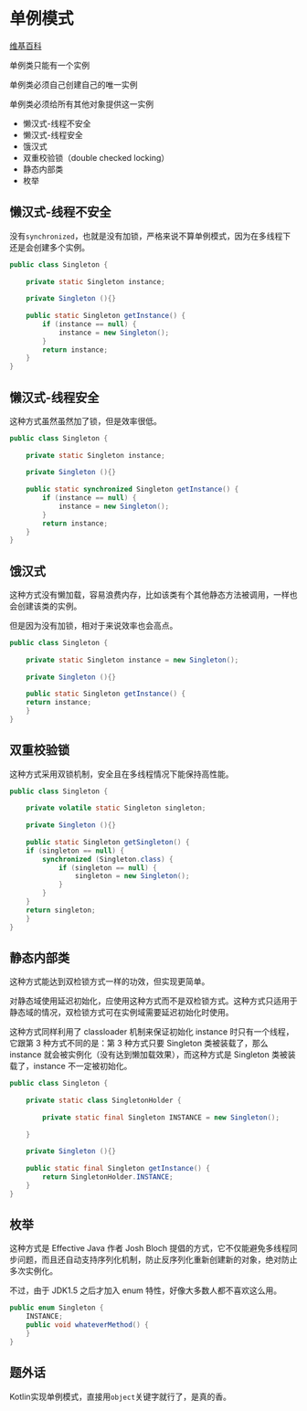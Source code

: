 # 单例模式

[维基百科](https://zh.wikipedia.org/wiki/单例模式)

单例类只能有一个实例

单例类必须自己创建自己的唯一实例

单例类必须给所有其他对象提供这一实例

* 懒汉式-线程不安全
* 懒汉式-线程安全
* 饿汉式
* 双重校验锁（double checked locking）
* 静态内部类
* 枚举

## 懒汉式-线程不安全

没有`synchronized`，也就是没有加锁，严格来说不算单例模式，因为在多线程下还是会创建多个实例。

```java
public class Singleton {  
  
    private static Singleton instance; 
  
    private Singleton (){}  
  
    public static Singleton getInstance() {  
        if (instance == null) {  
            instance = new Singleton();  
        }  
        return instance;  
    }  
}
```

## 懒汉式-线程安全

这种方式虽然虽然加了锁，但是效率很低。

```java
public class Singleton {  
  
    private static Singleton instance;  
  
    private Singleton (){}  
  
    public static synchronized Singleton getInstance() {  
        if (instance == null) {  
            instance = new Singleton();  
        }  
        return instance;  
    }  
}
```

## 饿汉式

这种方式没有懒加载，容易浪费内存，比如该类有个其他静态方法被调用，一样也会创建该类的实例。

但是因为没有加锁，相对于来说效率也会高点。

```java
public class Singleton {  
  
    private static Singleton instance = new Singleton();  
  
    private Singleton (){}  
  
    public static Singleton getInstance() {  
    return instance;  
    }  
}
```

## 双重校验锁

这种方式采用双锁机制，安全且在多线程情况下能保持高性能。

```java
public class Singleton {  
  
    private volatile static Singleton singleton;  
  
    private Singleton (){}  
  
    public static Singleton getSingleton() {  
    if (singleton == null) {  
        synchronized (Singleton.class) {  
            if (singleton == null) {  
                singleton = new Singleton();  
            }  
        }  
    }  
    return singleton;  
    }  
}
```

## 静态内部类

这种方式能达到双检锁方式一样的功效，但实现更简单。

对静态域使用延迟初始化，应使用这种方式而不是双检锁方式。这种方式只适用于静态域的情况，双检锁方式可在实例域需要延迟初始化时使用。

这种方式同样利用了 classloader 机制来保证初始化 instance 时只有一个线程，它跟第 3 种方式不同的是：第 3 种方式只要 Singleton 类被装载了，那么 instance 就会被实例化（没有达到懒加载效果），而这种方式是 Singleton 类被装载了，instance 不一定被初始化。

```java
public class Singleton {  
  
    private static class SingletonHolder {  
      
    	private static final Singleton INSTANCE = new Singleton(); 
      
    }  
  
    private Singleton (){}  
  
    public static final Singleton getInstance() {  
        return SingletonHolder.INSTANCE;  
    }  
}
```

## 枚举

这种方式是 Effective Java 作者 Josh Bloch 提倡的方式，它不仅能避免多线程同步问题，而且还自动支持序列化机制，防止反序列化重新创建新的对象，绝对防止多次实例化。

不过，由于 JDK1.5 之后才加入 enum 特性，好像大多数人都不喜欢这么用。

```java
public enum Singleton {  
    INSTANCE;  
    public void whateverMethod() {  
    }  
}
```

## 题外话

Kotlin实现单例模式，直接用`object`关键字就行了，是真的香。

